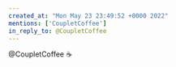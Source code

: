 ```yaml
---
created_at: "Mon May 23 23:49:52 +0000 2022"
mentions: ['CoupletCoffee']
in_reply_to: @CoupletCoffee
---
```


@CoupletCoffee ☕️